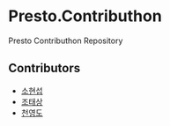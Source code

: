 # Presto.Contributhon
Presto Contributhon Repository

## Contributors
- [소현섭](https://github.com/iodes)
- [조태상](https://github.com/Web-Engine)
- [천영도](https://github.com/youngdo212)
